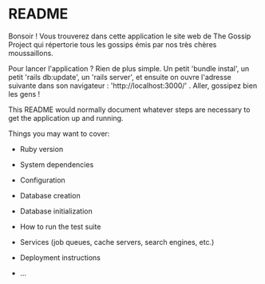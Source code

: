 # README

Bonsoir ! Vous trouverez dans cette application le site web de The Gossip Project qui répertorie tous les gossips émis par nos très chères moussaillons.

Pour lancer l'application ? Rien de plus simple. Un petit 'bundle instal', un petit 'rails db:update', un 'rails server', et ensuite on ouvre l'adresse suivante dans son navigateur : 'http://localhost:3000/' . Aller, gossipez bien les gens ! 

This README would normally document whatever steps are necessary to get the
application up and running.

Things you may want to cover:

* Ruby version

* System dependencies

* Configuration

* Database creation

* Database initialization

* How to run the test suite

* Services (job queues, cache servers, search engines, etc.)

* Deployment instructions

* ...
